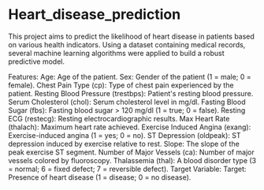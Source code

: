 # Heart_disease_prediction
This project aims to predict the likelihood of heart disease in patients based on various health indicators. Using a dataset containing medical records, several machine learning algorithms were applied to build a robust predictive model.

Features:
Age: Age of the patient.
Sex: Gender of the patient (1 = male; 0 = female).
Chest Pain Type (cp): Type of chest pain experienced by the patient.
Resting Blood Pressure (trestbps): Patient's resting blood pressure.
Serum Cholesterol (chol): Serum cholesterol level in mg/dl.
Fasting Blood Sugar (fbs): Fasting blood sugar > 120 mg/dl (1 = true; 0 = false).
Resting ECG (restecg): Resting electrocardiographic results.
Max Heart Rate (thalach): Maximum heart rate achieved.
Exercise Induced Angina (exang): Exercise-induced angina (1 = yes; 0 = no).
ST Depression (oldpeak): ST depression induced by exercise relative to rest.
Slope: The slope of the peak exercise ST segment.
Number of Major Vessels (ca): Number of major vessels colored by fluoroscopy.
Thalassemia (thal): A blood disorder type (3 = normal; 6 = fixed defect; 7 = reversible defect).
Target Variable:
Target: Presence of heart disease (1 = disease; 0 = no disease).
